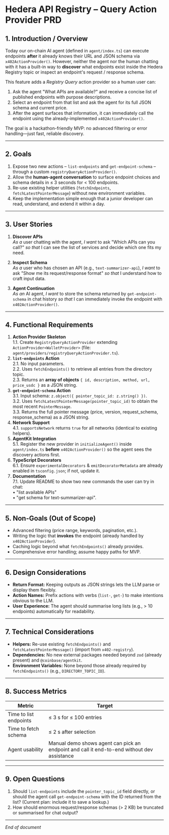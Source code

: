 # Hedera API Registry – Query Action Provider PRD

## 1. Introduction / Overview

Today our on-chain AI agent (defined in `agent/index.ts`) can execute endpoints **after** it already knows their URL and JSON schema via `x402ActionProvider()`. However, neither the agent nor the human chatting with it has a built-in way to **discover** what endpoints exist inside the Hedera Registry topic or inspect an endpoint's request / response schema.

This feature adds a _Registry Query_ action provider so a human user can:

1. Ask the agent "What APIs are available?" and receive a concise list of published endpoints with purpose descriptions.
2. Select an endpoint from that list and ask the agent for its full JSON schema and current price.
3. After the agent surfaces that information, it can immediately call the endpoint using the already-implemented `x402ActionProvider()`.

The goal is a hackathon-friendly MVP: no advanced filtering or error handling—just fast, reliable discovery.

---

## 2. Goals

1. Expose two new actions – `list-endpoints` and `get-endpoint-schema` – through a custom `registryQueryActionProvider()`.
2. Allow the **human-agent conversation** to surface endpoint choices and schema details in ≤ 3 seconds for < 100 endpoints.
3. Re-use existing helper utilities (`fetchEndpoints`, `fetchLatestPointerMessage`) without new environment variables.
4. Keep the implementation simple enough that a junior developer can read, understand, and extend it within a day.

---

## 3. User Stories

1. **Discover APIs**  
   _As a_ user chatting with the agent, _I want_ to ask "Which APIs can you call?" _so that_ I can see the list of services and decide which one fits my need.

2. **Inspect Schema**  
   _As a_ user who has chosen an API (e.g., `text-summarizer-api`), _I want_ to ask "Show me its request/response format" _so that_ I understand how to craft input data.

3. **Agent Continuation**  
   _As an_ AI agent, _I want_ to store the schema returned by `get-endpoint-schema` in chat history _so that_ I can immediately invoke the endpoint with `x402ActionProvider()`.

---

## 4. Functional Requirements

1. **Action Provider Skeleton**  
   1.1. Create `RegistryQueryActionProvider` extending `ActionProvider<WalletProvider>` (file: `agent/providers/registryQueryActionProvider.ts`).
2. **`list-endpoints` Action**  
   2.1. No input parameters.  
   2.2. Uses `fetchEndpoints()` to retrieve all entries from the directory topic.  
   2.3. Returns an **array of objects** `{ id, description, method, url, price_usdc }` as a JSON string.
3. **`get-endpoint-schema` Action**  
   3.1. Input schema: `z.object({ pointer_topic_id: z.string() })`.  
   3.2. Uses `fetchLatestPointerMessage(pointer_topic_id)` to obtain the most recent `PointerMessage`.  
   3.3. Returns the full pointer message (price, version, request_schema, response_schema) as a JSON string.
4. **Network Support**  
   4.1. `supportsNetwork` returns `true` for all networks (identical to existing helpers).
5. **AgentKit Integration**  
   5.1. Register the new provider in `initializeAgent()` inside `agent/index.ts` **before** `x402ActionProvider()` so the agent sees the discovery actions first.
6. **TypeScript Decorators**  
   6.1. Ensure `experimentalDecorators` & `emitDecoratorMetadata` are already enabled in `tsconfig.json`; if not, update it.
7. **Documentation**  
   7.1. Update README to show two new commands the user can try in chat:  
    • "list available APIs"  
    • "get schema for text-summarizer-api".

---

## 5. Non-Goals (Out of Scope)

- Advanced filtering (price range, keywords, pagination, etc.).
- Writing the logic that **invokes** the endpoint (already handled by `x402ActionProvider`).
- Caching logic beyond what `fetchEndpoints()` already provides.
- Comprehensive error handling; assume happy paths for MVP.

---

## 6. Design Considerations

- **Return Format:** Keeping outputs as JSON strings lets the LLM parse or display them flexibly.
- **Action Names:** Prefix actions with verbs (`list-`, `get-`) to make intentions obvious to the LLM.
- **User Experience:** The agent should summarise long lists (e.g., > 10 endpoints) automatically for readability.

---

## 7. Technical Considerations

- **Helpers:** Re-use existing `fetchEndpoints()` and `fetchLatestPointerMessage()` (import from `x402-registry`).
- **Dependencies:** No new external packages needed beyond `zod` (already present) and `@coinbase/agentkit`.
- **Environment Variables:** None beyond those already required by `fetchEndpoints()` (e.g., `DIRECTORY_TOPIC_ID`).

---

## 8. Success Metrics

| Metric                 | Target                                                                                     |
| ---------------------- | ------------------------------------------------------------------------------------------ |
| Time to list endpoints | ≤ 3 s for ≤ 100 entries                                                                    |
| Time to fetch schema   | ≤ 2 s after selection                                                                      |
| Agent usability        | Manual demo shows agent can pick an endpoint and call it end-to-end without dev assistance |

---

## 9. Open Questions

1. Should `list-endpoints` include the `pointer_topic_id` field directly, or should the agent call `get-endpoint-schema` with the ID returned from the list? (Current plan: include it to save a lookup.)
2. How should enormous request/response schemas (> 2 KB) be truncated or summarised for chat output?

---

_End of document_
